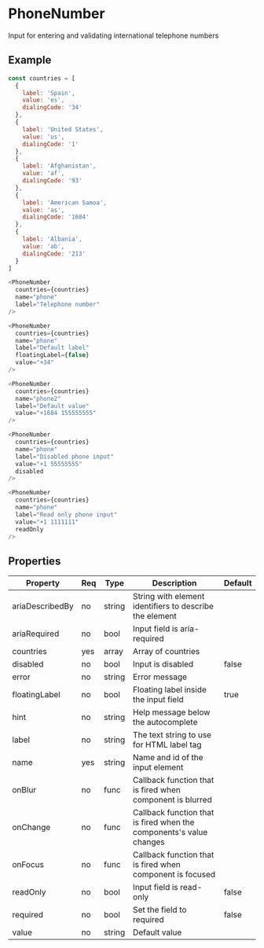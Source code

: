 # PhoneNumber

Input for entering and validating international telephone numbers

## Example

```javascript
const countries = [
  {
    label: 'Spain',
    value: 'es',
    dialingCode: '34'
  },
  {
    label: 'United States',
    value: 'us',
    dialingCode: '1'
  },
  {
    label: 'Afghanistan',
    value: 'af',
    dialingCode: '93'
  },
  {
    label: 'American Samoa',
    value: 'as',
    dialingCode: '1684'
  },
  {
    label: 'Albania',
    value: 'ab',
    dialingCode: '213'
  }
]

<PhoneNumber
  countries={countries}
  name="phone"
  label="Telephone number"
/>

<PhoneNumber
  countries={countries}
  name="phone"
  label="Default label"
  floatingLabel={false}
  value="+34"
/>

<PhoneNumber
  countries={countries}
  name="phone2"
  label="Default value"
  value="+1684 155555555"
/>

<PhoneNumber
  countries={countries}
  name="phone"
  label="Disabled phone input"
  value="+1 55555555"
  disabled
/>

<PhoneNumber
  countries={countries}
  name="phone"
  label="Read only phone input"
  value="+1 1111111"
  readOnly
/>
```

## Properties

| Property        | Req | Type   | Description                                                         | Default |
| --------------- | --- | ------ | ------------------------------------------------------------------- | ------- |
| ariaDescribedBy | no  | string | String with element identifiers to describe the element             |         |
| ariaRequired    | no  | bool   | Input field is aria-required                                       |         |
| countries       | yes | array  | Array of countries                                                  |         |
| disabled        | no  | bool   | Input is disabled                                                   | false   |
| error           | no  | string | Error message                                                       |         |
| floatingLabel   | no  | bool   | Floating label inside the input field                               | true    |
| hint            | no  | string | Help message below the autocomplete                                 |         |
| label           | no  | string | The text string to use for HTML label tag                           |         |
| name            | yes | string | Name and id of the input element                                    |         |
| onBlur          | no  | func   | Callback function that is fired when component is blurred           |         |
| onChange        | no  | func   | Callback function that is fired when the components's value changes |         |
| onFocus         | no  | func   | Callback function that is fired when component is focused           |         |
| readOnly        | no  | bool   | Input field is read-only                                            | false   |
| required        | no  | bool   | Set the field to required                                           | false   |
| value           | no  | string | Default value                                                       |         |
